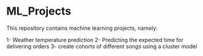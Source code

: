 # ML_Projects

This repository contains machine learning projects, namely: 

1- Weather temperature prediction 
2- Predicting the expected time for delivering orders
3- create cohorts of different songs using a cluster model
